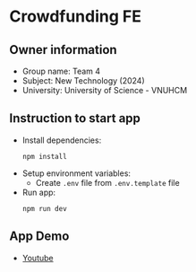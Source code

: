 # Crowdfunding FE

## Owner information
- Group name: Team 4
- Subject: New Technology (2024)
- University: University of Science - VNUHCM

## Instruction to start app
- Install dependencies:
   ```
   npm install
   ```
- Setup environment variables:
   - Create `.env` file from `.env.template` file
- Run app:
   ```
   npm run dev
   ```

## App Demo
- [Youtube]()
